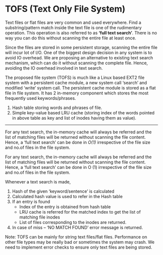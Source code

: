 TOFS (Text Only File System)
==========================
Text files or flat files are very common and used everywhere. 
Find a substring/pattern match inside the text file is one of the rudimentary operation. 
This operation is also referred to as **‘full text search’**. 
There is no way you can do this without scanning the entire file at least once. 

Since the files are stored in some persistent storage, scanning the entire file will incur lot of I/O. 
One of the biggest design decision in any system is to avoid IO overhead.
We are proposing an alternative to existing text search mechanism, which can do it without scanning the complete file. 
Hence, avoiding the IO overhead involved in text search.

The proposed file system (TOFS) is much like a Linux based EXT2 file system with a persistent cache module, 
a new system call ‘search’ and modified ‘write’ system call. The persistent cache module is stored as a flat file in file system. 
It has 2 in-memory component which stores the most frequently used keywords/phrases.

1. Hash table storing words and phrases of file.
2. Simple key-value based LRU cache (storing index of the words pointed in above table as key and list of inodes having them as value).

--------------------------

For any text search, the in-memory cache will always be referred and the list of matching files will be returned without 
scanning the file content. Hence, a ‘full text search’ can be done in *O(1)* irrespective of the file size and no.of files in the file system.

For any text search, the in-memory cache will always be referred and the list of matching files will be returned without scanning the file content. Hence, a ‘full text search’ can be done in O (1) irrespective of the file size and no.of files in the file system.

Whenever a text search is made,
1. Hash of the given ‘keyword/sentence’ is calculated
2. Calculated hash value is used to refer in the Hash table
3. If an entry is found
   - Index of the entry is obtained from hash table
   - LRU cache is referred for the matched index to get the list of matching file inodes
   - List of files corresponding to the inodes are returned.
4. In case of miss – ‘NO MATCH FOUND’ error message is returned.


  Note: TOFS can be mainly for string text files/flat files. Performance on other file types may be really bad or sometimes the system may crash. We need to implement error checks to ensure only text files are being stored.

